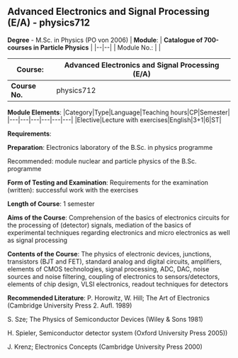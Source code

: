 ## Advanced Electronics and Signal Processing (E/A) - physics712

**Degree** - M.Sc. in Physics (PO von 2006)
| **Module**: | **Catalogue of 700-courses in Particle Physics** |
|--|--|
| Module No.: |  |

| **Course**: | Advanced Electronics and Signal Processing (E/A) |
|------|------|
| **Course No.** | physics712 |

**Module Elements**:
|Category|Type|Language|Teaching hours|CP|Semester|
|---|---|---|---|---|---|
|Elective|Lecture with exercises|English|3+1|6|ST|

**Requirements**:


**Preparation**:
Electronics laboratory of the B.Sc. in physics programme

Recommended: module nuclear and particle physics of the B.Sc. programme

**Form of Testing and Examination**:
Requirements for the examination (written): successful work with the exercises

**Length of Course**:
1 semester

**Aims of the Course**:
Comprehension of the basics of electronics circuits for the processing of (detector) signals, mediation of the basics of experimental techniques regarding electronics and micro electronics as well as signal processing

**Contents of the Course**:
The physics of electronic devices, junctions, transistors (BJT and FET), standard analog and digital circuits, amplifiers, elements of CMOS technologies, signal processing, ADC, DAC, noise sources and noise filtering, coupling of electronics to sensors/detectors, elements of chip design, VLSI electronics, readout techniques for detectors

**Recommended Literature**:
P. Horowitz, W. Hill; The Art of Electronics (Cambridge University Press 2. Aufl. 1989)

S. Sze; The Physics of Semiconductor Devices (Wiley & Sons 1981)

H. Spieler, Semiconductor detector system (Oxford University Press 2005))

J. Krenz; Electronics Concepts (Cambridge University Press 2000)


